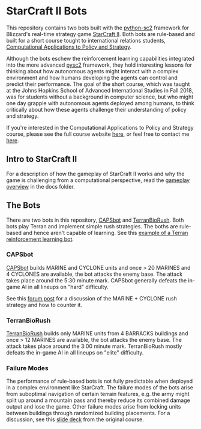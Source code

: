 # StarCraft II Bots

This repository contains two bots built with the [python-sc2](https://github.com/Dentosal/python-sc2) framework for Blizzard's real-time strategy game [StarCraft II](https://en.wikipedia.org/wiki/StarCraft_II:_Wings_of_Liberty). Both bots are rule-based and built for a short course tought to international relations students, [Computational Applications to Policy and Strategy](https://github.com/SAIS-S2S-Technology/Roadmap/blob/master/CAPS/CAPS_course_website.md). 

Although the bots eschew the reinforcement learning capabilities integrated into the more advanced [pysc2](https://github.com/deepmind/pysc2) framework, they hold interesting lessons for thinking about how autonomous agents might interact with a complex environment and how humans developing the agents can control and predict their performance. The goal of the short course, which was taught at the Johns Hopkins School of Advanced International Studies in Fall 2018, was for students without a background in computer science, but who might one day grapple with autonomous agents deployed among humans, to think critically about how these agents challenge their understanding of policy and strategy. 

If you're interested in the Computational Applications to Policy and Strategy course, please see the full course website [here](https://github.com/SAIS-S2S-Technology/Roadmap/blob/master/CAPS/CAPS_course_website.md), or feel free to contact me [here](https://leoklenner.com/).

## Intro to StarCraft II

For a description of how the gameplay of StarCraft II works and why the game is challenging from a computational perspective, read the [gameplay overview](https://github.com/LeoQK/SC2-Bots/blob/master/docs/SC2_Overview.md) in the docs folder.

## The Bots

There are two bots in this repository, [CAPSbot](https://github.com/LeoQK/SC2-Bots/blob/master/bots/CapsBot.py) and [TerranBioRush](https://github.com/LeoQK/SC2-Bots/blob/master/bots/TerranBioRush.py). Both bots play Terran and implement simple rush strategies. The boths are rule-based and hence aren't capable of learning. See this [example of a Terran reinforcement learning bot](https://github.com/skjb/pysc2-tutorial/blob/master/Reinforcement%20Learning%20Terran%20Bot/learning_agent.py). 

### CAPSbot

[CAPSbot](https://github.com/LeoQK/SC2-Bots/blob/master/bots/CapsBot.py) builds MARINE and CYCLONE units and once > 20 MARINES and 4 CYCLONES are available, the bot attacks the enemy base. The attack takes place around the 5:30 minute mark. CAPSbot generally defeats the in-game AI in all lineups on "hard" difficulty.  

See this [forum post](https://us.battle.net/forums/en/sc2/topic/20762966106) for a discussion of the MARINE + CYCLONE rush strategy and how to counter it. 

### TerranBioRush

[TerranBioRush](https://github.com/LeoQK/SC2-Bots/blob/master/bots/TerranBioRush.py) builds only MARINE units from 4 BARRACKS buildings and once > 12 MARINES are available, the bot attacks the enemy base. The attack takes place around the 3:00 minute mark. TerranBioRush mostly defeats the in-game AI in all lineups on "elite" difficulty. 

### Failure Modes

The performance of rule-based bots is not fully predictable when deployed in a complex environment like StarCraft. The failure modes of the bots arise from suboptimal navigation of certain terrain features, e.g. the army might split up around a mountain pass and thereby reduce its combined damage output and lose the game. Other failure modes arise from locking units between buildings through randomized building placements. For a discussion, see this [slide deck](https://github.com/SAIS-S2S-Technology/Roadmap/blob/master/CAPS/Slides/CAPS%2003%20Building%20a%20Rule-Based%20StarCraft%20II%20Bot.pdf) from the original course. 

